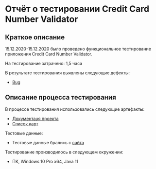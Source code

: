 # Отчёт о тестировании Credit Card Number Validator

## Краткое описание

15.12.2020-15.12.2020 было проведено функциональное тестирование приложения Credit Card Number Validator.

На тестирование затрачено: 1,5 часа

В результате тестирования выявлены следующие дефекты:
* [Bug](https://github.com/boog25/CreditCard/issues/1#issue-767918711)

## Описание процесса тестирования

В процессе тестирования использовались следующие артефакты:
* [Документаця проекта](https://github.com/netology-code/javaqa-homeworks/tree/master/intro)
* [Список карт](https://docs.google.com/spreadsheets/d/1ljHePEnt7s0HkqhNghC-Trx_gh_1ZI2sP6fITJj0-b4/edit#gid=0)

Тестовые данные:
* Тестовые данные брались с [cайта](https://www.prepostseo.com/tool/ru/credit-card-generator)


Тестирование производилось в следующем окружении:
* ПК, Windows 10 Pro x64, Java 11
